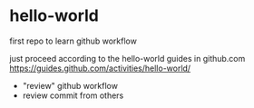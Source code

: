 # hello-world
first repo to learn github workflow

just proceed according to the hello-world guides in github.com 
https://guides.github.com/activities/hello-world/

* "review" github workflow
* review commit from others
